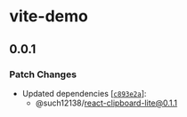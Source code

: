 # vite-demo

## 0.0.1

### Patch Changes

- Updated dependencies [[`c893e2a`](https://github.com/suchuhong/clipboard-monorepo/commit/c893e2a5c8f7ff3c287e1c358416952a37265517)]:
  - @such12138/react-clipboard-lite@0.1.1
